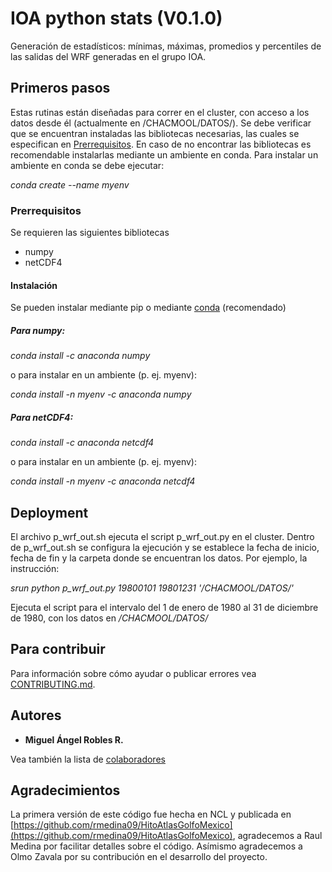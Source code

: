 # IOA python stats (V0.1.0)

Generación de estadísticos: mínimas, máximas, promedios y percentiles de las salidas del WRF generadas en el grupo IOA. 


## Primeros pasos
Estas rutinas están diseñadas para correr en el cluster, con acceso a los datos desde él (actualmente en /CHACMOOL/DATOS/).
Se debe verificar que se encuentran instaladas las bibliotecas necesarias, las cuales se especifican en [Prerrequisitos](#Prerrequisitos).
En caso de no encontrar las bibliotecas es recomendable instalarlas mediante un ambiente en conda.
Para instalar un ambiente en conda se debe ejecutar:

*conda create --name myenv*

### Prerrequisitos
Se requieren las siguientes bibliotecas
* numpy
* netCDF4

#### Instalación
Se pueden instalar mediante pip o mediante [conda](https://conda.io) (recomendado)

##### Para numpy:
*conda install -c anaconda numpy*

o para instalar en un ambiente (p. ej. myenv):

*conda install -n myenv -c anaconda numpy*

##### Para netCDF4:
*conda install -c anaconda netcdf4*

o para instalar en un ambiente (p. ej. myenv):

*conda install -n myenv -c anaconda netcdf4*

## Deployment

El archivo p_wrf_out.sh ejecuta el script p_wrf_out.py en el cluster. 
Dentro de p_wrf_out.sh se configura la ejecución y se establece la fecha de inicio, fecha de fin y la carpeta donde se encuentran los datos. Por ejemplo, la instrucción:

*srun python p_wrf_out.py 19800101 19801231 '/CHACMOOL/DATOS/'*

Ejecuta el script para el intervalo del 1 de enero de 1980 al 31 de diciembre de 1980, con los datos en */CHACMOOL/DATOS/*

## Para contribuir

Para información sobre cómo ayudar o publicar errores vea [CONTRIBUTING.md](https://github.com/grupoioa/stats_py/blob/master/.github/CONTRIBUTING.md).

## Autores

* **Miguel Ángel Robles R.** 

Vea también la lista de [colaboradores](https://github.com/grupoioa/stats_py/graphs/contributors)

## Agradecimientos
La primera versión de este código fue hecha en NCL y publicada en [https://github.com/rmedina09/HitoAtlasGolfoMexico](https://github.com/rmedina09/HitoAtlasGolfoMexico), agradecemos a Raul Medina por facilitar detalles sobre el código. Asímismo agradecemos a Olmo Zavala por su contribución en el desarrollo del proyecto.
